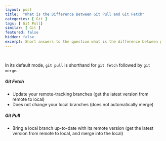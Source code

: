 ```yaml
---
layout: post
title:  "What is the Difference Between Git Pull and Git Fetch"
categories: [ Git ]
tags: [ Git Pull]
similar: [ Git ]
featured: false
hidden: false
excerpt: Short answers to the question what is the difference between git pull and git fetch.
---
```


<br />

In its default mode, `git pull` is shorthand for `git fetch` followed by `git merge`.


##### Git Fetch

* Update your remote-tracking branches (get the latest version from remote to local)
* Does not change your local branches (does not automatically merge)


##### Git Pull

* Bring a local branch up-to-date with its remote version (get the latest version from remote to local, and merge into the local)
